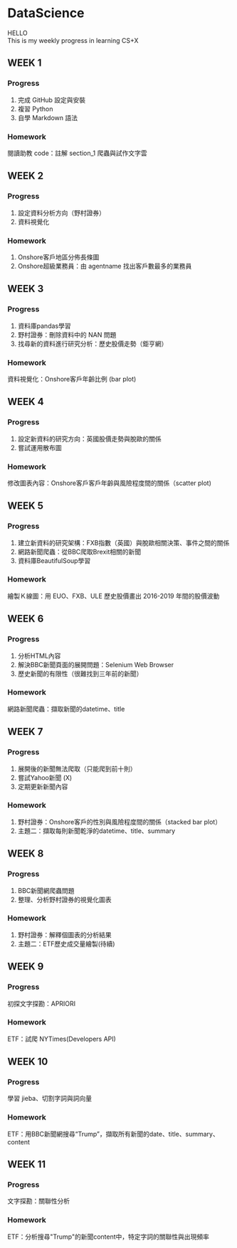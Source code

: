 # DataScience
HELLO
</br> This is my weekly progress in learning CS+X
        
       
## WEEK 1
### Progress
1. 完成 GitHub 設定與安裝
2. 複習 Python
3. 自學 Markdown 語法
       
### Homework
閱讀助教 code：註解 section_1 爬蟲與試作文字雲

   
## WEEK 2
### Progress
1. 設定資料分析方向（野村證券）
2. 資料視覺化

### Homework
1. Onshore客戶地區分佈長條圖
2. Onshore超級業務員：由 agentname 找出客戶數最多的業務員

  
## WEEK 3
### Progress
1. 資料庫pandas學習
2. 野村證券：刪除資料中的 NAN 問題
3. 找尋新的資料進行研究分析：歷史股價走勢（鉅亨網）

### Homework
資料視覺化：Onshore客戶年齡比例 (bar plot)

  
## WEEK 4
### Progress
1. 設定新資料的研究方向：英國股價走勢與脫歐的關係
2. 嘗試運用散布圖

### Homework
修改圖表內容：Onshore客戶客戶年齡與風險程度間的關係（scatter plot)

  
## WEEK 5
### Progress
1. 建立新資料的研究架構：FXB指數（英國）與脫歐相關決策、事件之間的關係
2. 網路新聞爬蟲：從BBC爬取Brexit相關的新聞
3. 資料庫BeautifulSoup學習

### Homework
繪製Ｋ線圖：用 EUO、FXB、ULE 歷史股價畫出 2016-2019 年間的股價波動

  
## WEEK 6
### Progress
1. 分析HTML內容
2. 解決BBC新聞頁面的展開問題：Selenium Web Browser
3. 歷史新聞的有限性（很難找到三年前的新聞）

### Homework
網路新聞爬蟲：擷取新聞的datetime、title

  
## WEEK 7
### Progress
1. 展開後的新聞無法爬取（只能爬到前十則）
2. 嘗試Yahoo新聞 (X)
3. 定期更新新聞內容

### Homework
1. 野村證券：Onshore客戶的性別與風險程度間的關係（stacked bar plot）
2. 主題二：擷取每則新聞乾淨的datetime、title、summary

  
## WEEK 8
### Progress
1. BBC新聞網爬蟲問題
2. 整理、分析野村證券的視覺化圖表

### Homework
1. 野村證券：解釋個圖表的分析結果
2. 主題二：ETF歷史成交量繪製(待續)  


## WEEK 9
### Progress
初探文字探勘：APRIORI

### Homework
ETF：試爬 NYTimes(Developers API)  


## WEEK 10
### Progress
學習 jieba、切割字詞與詞向量

### Homework
ETF：用BBC新聞網搜尋“Trump”，擷取所有新聞的date、title、summary、content  


## WEEK 11
### Progress
文字探勘：關聯性分析

### Homework
ETF：分析搜尋"Trump"的新聞content中，特定字詞的關聯性與出現頻率



